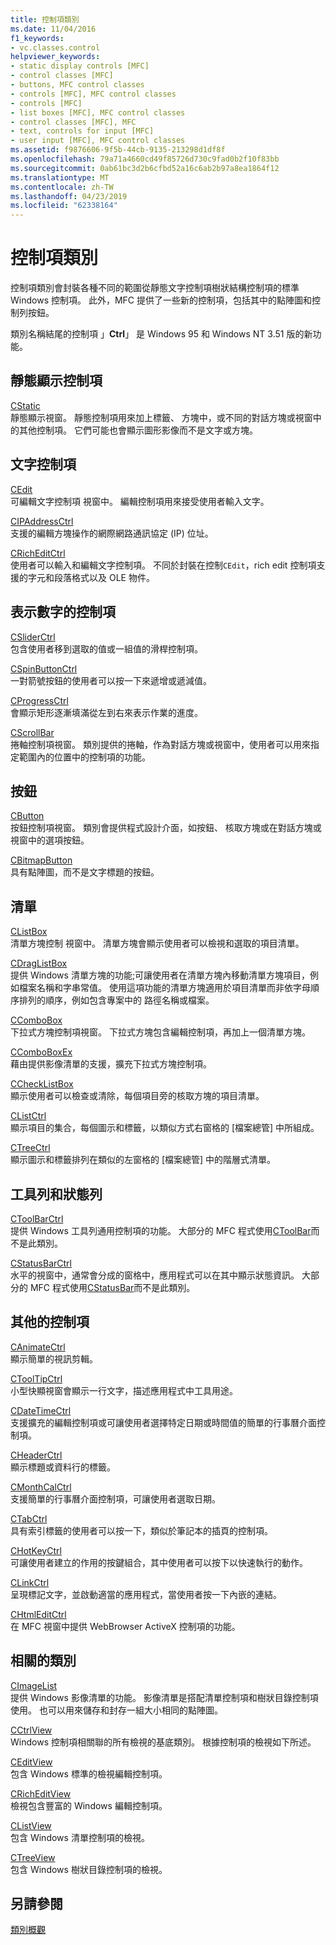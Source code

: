 ```yaml
---
title: 控制項類別
ms.date: 11/04/2016
f1_keywords:
- vc.classes.control
helpviewer_keywords:
- static display controls [MFC]
- control classes [MFC]
- buttons, MFC control classes
- controls [MFC], MFC control classes
- controls [MFC]
- list boxes [MFC], MFC control classes
- control classes [MFC], MFC
- text, controls for input [MFC]
- user input [MFC], MFC control classes
ms.assetid: f9876606-9f5b-44cb-9135-213298d1df8f
ms.openlocfilehash: 79a71a4660cd49f85726d730c9fad0b2f10f83bb
ms.sourcegitcommit: 0ab61bc3d2b6cfbd52a16c6ab2b97a8ea1864f12
ms.translationtype: MT
ms.contentlocale: zh-TW
ms.lasthandoff: 04/23/2019
ms.locfileid: "62338164"
---
```

# <a name="control-classes"></a>控制項類別

控制項類別會封裝各種不同的範圍從靜態文字控制項樹狀結構控制項的標準 Windows 控制項。 此外，MFC 提供了一些新的控制項，包括其中的點陣圖和控制列按鈕。

類別名稱結尾的控制項 」**Ctrl**」 是 Windows 95 和 Windows NT 3.51 版的新功能。

## <a name="static-display-controls"></a>靜態顯示控制項

[CStatic](../mfc/reference/cstatic-class.md)<br/>
靜態顯示視窗。 靜態控制項用來加上標籤、 方塊中，或不同的對話方塊或視窗中的其他控制項。 它們可能也會顯示圖形影像而不是文字或方塊。

## <a name="text-controls"></a>文字控制項

[CEdit](../mfc/reference/cedit-class.md)<br/>
可編輯文字控制項 視窗中。 編輯控制項用來接受使用者輸入文字。

[CIPAddressCtrl](../mfc/reference/cipaddressctrl-class.md)<br/>
支援的編輯方塊操作的網際網路通訊協定 (IP) 位址。

[CRichEditCtrl](../mfc/reference/cricheditctrl-class.md)<br/>
使用者可以輸入和編輯文字控制項。 不同於封裝在控制`CEdit`，rich edit 控制項支援的字元和段落格式以及 OLE 物件。

## <a name="controls-that-represent-numbers"></a>表示數字的控制項

[CSliderCtrl](../mfc/reference/csliderctrl-class.md)<br/>
包含使用者移到選取的值或一組值的滑桿控制項。

[CSpinButtonCtrl](../mfc/reference/cspinbuttonctrl-class.md)<br/>
一對箭號按鈕的使用者可以按一下來遞增或遞減值。

[CProgressCtrl](../mfc/reference/cprogressctrl-class.md)<br/>
會顯示矩形逐漸填滿從左到右來表示作業的進度。

[CScrollBar](../mfc/reference/cscrollbar-class.md)<br/>
捲軸控制項視窗。 類別提供的捲軸，作為對話方塊或視窗中，使用者可以用來指定範圍內的位置中的控制項的功能。

## <a name="buttons"></a>按鈕

[CButton](../mfc/reference/cbutton-class.md)<br/>
按鈕控制項視窗。 類別會提供程式設計介面，如按鈕、 核取方塊或在對話方塊或視窗中的選項按鈕。

[CBitmapButton](../mfc/reference/cbitmapbutton-class.md)<br/>
具有點陣圖，而不是文字標題的按鈕。

## <a name="lists"></a>清單

[CListBox](../mfc/reference/clistbox-class.md)<br/>
清單方塊控制 視窗中。 清單方塊會顯示使用者可以檢視和選取的項目清單。

[CDragListBox](../mfc/reference/cdraglistbox-class.md)<br/>
提供 Windows 清單方塊的功能;可讓使用者在清單方塊內移動清單方塊項目，例如檔案名稱和字串常值。 使用這項功能的清單方塊適用於項目清單而非依字母順序排列的順序，例如包含專案中的 路徑名稱或檔案。

[CComboBox](../mfc/reference/ccombobox-class.md)<br/>
下拉式方塊控制項視窗。 下拉式方塊包含編輯控制項，再加上一個清單方塊。

[CComboBoxEx](../mfc/reference/ccomboboxex-class.md)<br/>
藉由提供影像清單的支援，擴充下拉式方塊控制項。

[CCheckListBox](../mfc/reference/cchecklistbox-class.md)<br/>
顯示使用者可以檢查或清除，每個項目旁的核取方塊的項目清單。

[CListCtrl](../mfc/reference/clistctrl-class.md)<br/>
顯示項目的集合，每個圖示和標籤，以類似方式右窗格的 [檔案總管] 中所組成。

[CTreeCtrl](../mfc/reference/ctreectrl-class.md)<br/>
顯示圖示和標籤排列在類似的左窗格的 [檔案總管] 中的階層式清單。

## <a name="toolbars-and-status-bars"></a>工具列和狀態列

[CToolBarCtrl](../mfc/reference/ctoolbarctrl-class.md)<br/>
提供 Windows 工具列通用控制項的功能。 大部分的 MFC 程式使用[CToolBar](../mfc/reference/ctoolbar-class.md)而不是此類別。

[CStatusBarCtrl](../mfc/reference/cstatusbarctrl-class.md)<br/>
水平的視窗中，通常會分成的窗格中，應用程式可以在其中顯示狀態資訊。 大部分的 MFC 程式使用[CStatusBar](../mfc/reference/cstatusbar-class.md)而不是此類別。

## <a name="miscellaneous-controls"></a>其他的控制項

[CAnimateCtrl](../mfc/reference/canimatectrl-class.md)<br/>
顯示簡單的視訊剪輯。

[CToolTipCtrl](../mfc/reference/ctooltipctrl-class.md)<br/>
小型快顯視窗會顯示一行文字，描述應用程式中工具用途。

[CDateTimeCtrl](../mfc/reference/cdatetimectrl-class.md)<br/>
支援擴充的編輯控制項或可讓使用者選擇特定日期或時間值的簡單的行事曆介面控制項。

[CHeaderCtrl](../mfc/reference/cheaderctrl-class.md)<br/>
顯示標題或資料行的標籤。

[CMonthCalCtrl](../mfc/reference/cmonthcalctrl-class.md)<br/>
支援簡單的行事曆介面控制項，可讓使用者選取日期。

[CTabCtrl](../mfc/reference/ctabctrl-class.md)<br/>
具有索引標籤的使用者可以按一下，類似於筆記本的插頁的控制項。

[CHotKeyCtrl](../mfc/reference/chotkeyctrl-class.md)<br/>
可讓使用者建立的作用的按鍵組合，其中使用者可以按下以快速執行的動作。

[CLinkCtrl](../mfc/reference/clinkctrl-class.md)<br/>
呈現標記文字，並啟動適當的應用程式，當使用者按一下內嵌的連結。

[CHtmlEditCtrl](../mfc/reference/chtmleditctrl-class.md)<br/>
在 MFC 視窗中提供 WebBrowser ActiveX 控制項的功能。

## <a name="related-classes"></a>相關的類別

[CImageList](../mfc/reference/cimagelist-class.md)<br/>
提供 Windows 影像清單的功能。 影像清單是搭配清單控制項和樹狀目錄控制項使用。 也可以用來儲存和封存一組大小相同的點陣圖。

[CCtrlView](../mfc/reference/cctrlview-class.md)<br/>
Windows 控制項相關聯的所有檢視的基底類別。 根據控制項的檢視如下所述。

[CEditView](../mfc/reference/ceditview-class.md)<br/>
包含 Windows 標準的檢視編輯控制項。

[CRichEditView](../mfc/reference/cricheditview-class.md)<br/>
檢視包含豐富的 Windows 編輯控制項。

[CListView](../mfc/reference/clistview-class.md)<br/>
包含 Windows 清單控制項的檢視。

[CTreeView](../mfc/reference/ctreeview-class.md)<br/>
包含 Windows 樹狀目錄控制項的檢視。

## <a name="see-also"></a>另請參閱

[類別概觀](../mfc/class-library-overview.md)
